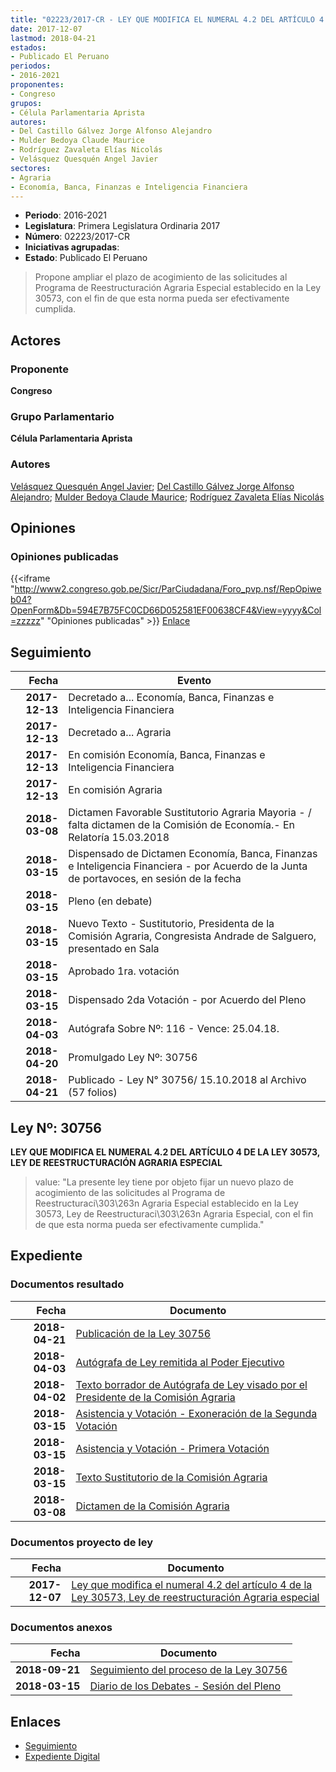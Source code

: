 ```yaml
---
title: "02223/2017-CR - LEY QUE MODIFICA EL NUMERAL 4.2 DEL ARTÍCULO 4 DE LA LEY 30573, LEY DE REESTRUCTURACIÓN AGRARIA ESPECIAL"
date: 2017-12-07
lastmod: 2018-04-21
estados:
- Publicado El Peruano
periodos:
- 2016-2021
proponentes:
- Congreso
grupos:
- Célula Parlamentaria Aprista
autores:
- Del Castillo Gálvez Jorge Alfonso Alejandro
- Mulder Bedoya Claude Maurice
- Rodríguez Zavaleta Elías Nicolás
- Velásquez Quesquén Angel Javier
sectores:
- Agraria
- Economía, Banca, Finanzas e Inteligencia Financiera
---
```

- **Periodo**: 2016-2021
- **Legislatura**: Primera Legislatura Ordinaria 2017
- **Número**: 02223/2017-CR
- **Iniciativas agrupadas**: 
- **Estado**: Publicado El Peruano

> Propone ampliar el plazo de acogimiento de las solicitudes al Programa de Reestructuración Agraria Especial establecido en la Ley 30573, con el fin de que esta norma pueda ser efectivamente cumplida.


## Actores

### Proponente

**Congreso**

### Grupo Parlamentario

**Célula Parlamentaria Aprista**

### Autores

[Velásquez Quesquén Angel Javier](mailto:mailto:jvelasquezq@congreso.gob.pe); [Del Castillo Gálvez Jorge Alfonso Alejandro](mailto:mailto:jdelcastillo@congreso.gob.pe); [Mulder Bedoya Claude Maurice](mailto:mailto:mmulder@congreso.gob.pe); [Rodríguez Zavaleta Elías Nicolás](mailto:mailto:erodriguez@congreso.gob.pe)

## Opiniones

### Opiniones publicadas

{{<iframe "http://www2.congreso.gob.pe/Sicr/ParCiudadana/Foro_pvp.nsf/RepOpiweb04?OpenForm&Db=594E7B75FC0CD66D052581EF00638CF4&View=yyyy&Col=zzzzz" "Opiniones publicadas" >}}
[Enlace](http://www2.congreso.gob.pe/Sicr/ParCiudadana/Foro_pvp.nsf/RepOpiweb04?OpenForm&Db=594E7B75FC0CD66D052581EF00638CF4&View=yyyy&Col=zzzzz)


## Seguimiento

| Fecha | Evento |
|------:|--------|
| **2017-12-13** | Decretado a... Economía, Banca, Finanzas e Inteligencia Financiera |
| **2017-12-13** | Decretado a... Agraria |
| **2017-12-13** | En comisión Economía, Banca, Finanzas e Inteligencia Financiera |
| **2017-12-13** | En comisión Agraria |
| **2018-03-08** | Dictamen Favorable Sustitutorio Agraria Mayoria - / falta dictamen de la Comisión de Economía.- En Relatoría 15.03.2018 |
| **2018-03-15** | Dispensado de Dictamen Economía, Banca, Finanzas e Inteligencia Financiera - por Acuerdo de la Junta de portavoces, en sesión de la fecha |
| **2018-03-15** | Pleno (en debate) |
| **2018-03-15** | Nuevo Texto - Sustitutorio, Presidenta de la Comisión Agraria, Congresista Andrade de Salguero, presentado en Sala |
| **2018-03-15** | Aprobado 1ra. votación |
| **2018-03-15** | Dispensado 2da Votación - por Acuerdo del Pleno |
| **2018-04-03** | Autógrafa Sobre Nº: 116 - Vence: 25.04.18. |
| **2018-04-20** | Promulgado Ley Nº: 30756 |
| **2018-04-21** | Publicado - Ley N° 30756/ 15.10.2018 al Archivo (57 folios) |

## Ley Nº: 30756

**LEY QUE MODIFICA EL NUMERAL 4.2 DEL ARTÍCULO 4 DE LA LEY 30573, LEY DE REESTRUCTURACIÓN AGRARIA ESPECIAL**

> value: "La presente ley tiene por objeto fijar un nuevo plazo de acogimiento de las solicitudes al Programa de Reestructuraci\303\263n Agraria Especial establecido en la Ley 30573, Ley de Reestructuraci\303\263n Agraria Especial, con el fin de que esta norma pueda ser efectivamente cumplida."


## Expediente

### Documentos resultado

| Fecha | Documento |
|------:|-----------|
| **2018-04-21** | [Publicación de la Ley 30756](http://www.leyes.congreso.gob.pe/Documentos/2016_2021/ADLP/Normas_Legales/30756-LEY.pdf) |
| **2018-04-03** | [Autógrafa de Ley remitida al Poder Ejecutivo](http://www.leyes.congreso.gob.pe/Documentos/2016_2021/ADLP/Texto_Aprobado/AU0222320180403.pdf) |
| **2018-04-02** | [Texto borrador de Autógrafa de Ley visado por el Presidente de la Comisión Agraria](http://www.leyes.congreso.gob.pe/Documentos/2016_2021/Texto_Borrador_de_Autografa/BAU0222320180402.PDF) |
| **2018-03-15** | [Asistencia y Votación - Exoneración de la Segunda Votación](http://www.leyes.congreso.gob.pe/Documentos/2016_2021/Asistencia_y_Votacion/Proyectos_de_Ley/Exoneracion_de_Segunda_Votacion/ESV0222320180315.pdf) |
| **2018-03-15** | [Asistencia y Votación - Primera Votación](http://www.leyes.congreso.gob.pe/Documentos/2016_2021/Asistencia_y_Votacion/Proyectos_de_Ley/AV0222320180315.pdf) |
| **2018-03-15** | [Texto Sustitutorio de la Comisión Agraria](http://www.leyes.congreso.gob.pe/Documentos/2016_2021/Texto_Sustitutorio/Proyectos_de_Ley/TS0222320180315.PDF) |
| **2018-03-08** | [Dictamen de la Comisión Agraria](http://www.leyes.congreso.gob.pe/Documentos/2016_2021/Dictamenes/Proyectos_de_Ley/02223DC01MAY20180308.pdf) |

### Documentos proyecto de ley

| Fecha | Documento |
|------:|-----------|
| **2017-12-07** | [Ley que modifica el numeral 4.2 del artículo 4 de la Ley 30573, Ley de reestructuración Agraria especial](http://www.leyes.congreso.gob.pe/Documentos/2016_2021/Proyectos_de_Ley_y_de_Resoluciones_Legislativas/PL0222320171207.pdf) |

### Documentos anexos

| Fecha | Documento |
|------:|-----------|
| **2018-09-21** | [Seguimiento del proceso de la Ley 30756](http://www.leyes.congreso.gob.pe/Documentos/2016_2021/Seguimiento_de_Proyectos_de_Ley/02223PL20180921.PDF) |
| **2018-03-15** | [Diario de los Debates - Sesión del Pleno](http://www.leyes.congreso.gob.pe/Documentos/2016_2021/ADLP/Diario_Debates/30756-TDD.pdf) |

## Enlaces

- [Seguimiento](http://www2.congreso.gob.pe/Sicr/TraDocEstProc/CLProLey2016.nsf/f7fff46988ca05b1052578e100829cc7/3cf5202254ea0405052581ef00659fca?OpenDocument)
- [Expediente Digital](http://www2.congreso.gob.pe/Sicr/TraDocEstProc/Expvirt_2011.nsf/visbusqptramdoc1621/02223?opendocument)

